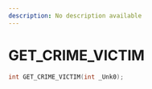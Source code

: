 ```yaml
---
description: No description available 
---
```


# GET_CRIME_VICTIM

```cpp
int GET_CRIME_VICTIM(int _Unk0);
```